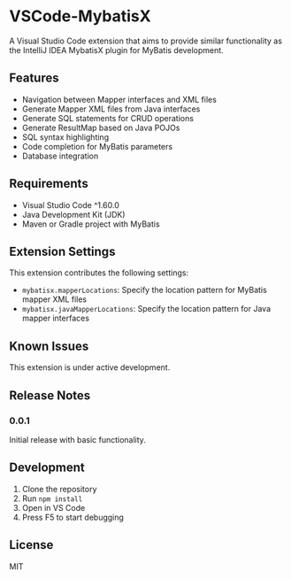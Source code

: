 # VSCode-MybatisX

A Visual Studio Code extension that aims to provide similar functionality as the IntelliJ IDEA MybatisX plugin for MyBatis development.

## Features

- Navigation between Mapper interfaces and XML files
- Generate Mapper XML files from Java interfaces
- Generate SQL statements for CRUD operations
- Generate ResultMap based on Java POJOs
- SQL syntax highlighting
- Code completion for MyBatis parameters
- Database integration

## Requirements

- Visual Studio Code ^1.60.0
- Java Development Kit (JDK)
- Maven or Gradle project with MyBatis

## Extension Settings

This extension contributes the following settings:

* `mybatisx.mapperLocations`: Specify the location pattern for MyBatis mapper XML files
* `mybatisx.javaMapperLocations`: Specify the location pattern for Java mapper interfaces

## Known Issues

This extension is under active development.

## Release Notes

### 0.0.1

Initial release with basic functionality.

## Development

1. Clone the repository
2. Run `npm install`
3. Open in VS Code
4. Press F5 to start debugging

## License

MIT 